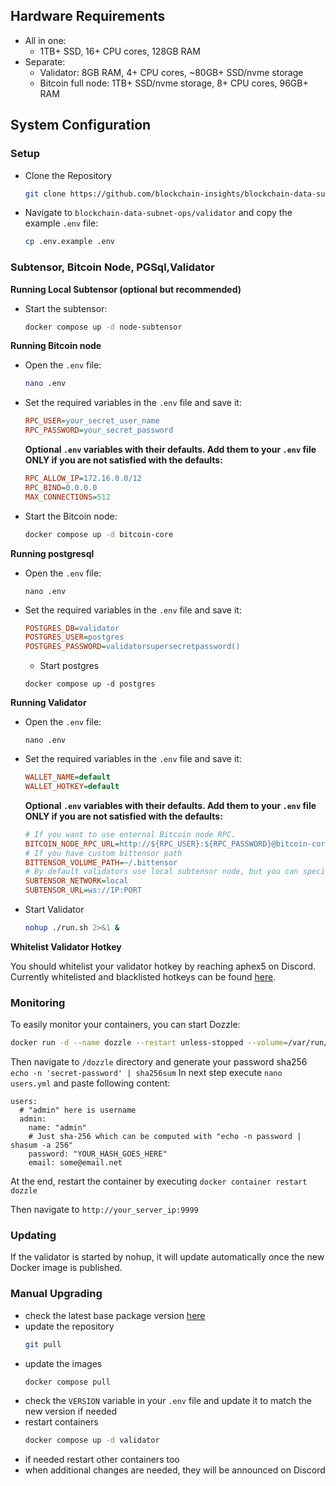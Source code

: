 ## Hardware Requirements

- All in one:
  - 1TB+ SSD, 16+ CPU cores, 128GB RAM
- Separate:
  - Validator: 8GB RAM, 4+ CPU cores, ~80GB+ SSD/nvme storage
  - Bitcoin full node: 1TB+ SSD/nvme storage, 8+ CPU cores, 96GB+ RAM


## System Configuration

### Setup
- Clone the Repository
  ```bash
  git clone https://github.com/blockchain-insights/blockchain-data-subnet-ops
  ```
- Navigate to ```blockchain-data-subnet-ops/validator``` and copy the example ```.env``` file:
  ```bash
  cp .env.example .env
  ```

### Subtensor, Bitcoin Node, PGSql,Validator
**Running Local Subtensor (optional but recommended)**

- Start the subtensor:
  ```bash
  docker compose up -d node-subtensor
  ```

**Running Bitcoin node**

- Open the ```.env``` file:
  ```bash
  nano .env
  ```
- Set the required variables in the ```.env``` file and save it:
  ```ini
  RPC_USER=your_secret_user_name
  RPC_PASSWORD=your_secret_password
  ```

  **Optional ```.env``` variables with their defaults. Add them to your ```.env``` file ONLY if you are not satisfied with the defaults:**
  ```ini
  RPC_ALLOW_IP=172.16.0.0/12
  RPC_BIND=0.0.0.0
  MAX_CONNECTIONS=512
  ```

- Start the Bitcoin node:
  ```bash
  docker compose up -d bitcoin-core
  ```

**Running postgresql**
- Open the ```.env``` file:
  ```
  nano .env
  ```

- Set the required variables in the ```.env``` file and save it:
  ```ini
  POSTGRES_DB=validator
  POSTGRES_USER=postgres
  POSTGRES_PASSWORD=validatorsupersecretpassword()
  ```

  - Start postgres
  ```
  docker compose up -d postgres
  ```
  
**Running Validator**

- Open the ```.env``` file:
  ```
  nano .env
  ```

- Set the required variables in the ```.env``` file and save it:
  ```ini
  WALLET_NAME=default
  WALLET_HOTKEY=default
  ```

  **Optional ```.env``` variables with their defaults. Add them to your ```.env``` file ONLY if you are not satisfied with the defaults:**
  ```ini
  # If you want to use enternal Bitcoin node RPC.
  BITCOIN_NODE_RPC_URL=http://${RPC_USER}:${RPC_PASSWORD}@bitcoin-core:8332
  # If you have custom bittensor path
  BITTENSOR_VOLUME_PATH=~/.bittensor
  # By default validators use local subtensor node, but you can specify a different one
  SUBTENSOR_NETWORK=local
  SUBTENSOR_URL=ws://IP:PORT
  ```

- Start Validator
  ```bash
  nohup ./run.sh 2>&1 &
  ```

**Whitelist Validator Hotkey**
  
You should whitelist your validator hotkey by reaching aphex5 on Discord.
Currently whitelisted and blacklisted hotkeys can be found [here](https://subnet-15-cfg.s3.fr-par.scw.cloud/miner.json).
  
### Monitoring

To easily monitor your containers, you can start Dozzle:
```bash
docker run -d --name dozzle --restart unless-stopped --volume=/var/run/docker.sock:/var/run/docker.sock --volume /root/dozzle:/data -p 9999:8080 amir20/dozzle:latest --auth-provider simple
```

Then navigate to `/dozzle` directory and generate your password sha256 `echo -n 'secret-password' | sha256sum`
In next step execute `nano users.yml` and paste following content:

```
users:
  # "admin" here is username
  admin:
    name: "admin"
    # Just sha-256 which can be computed with "echo -n password | shasum -a 256"
    password: "YOUR_HASH_GOES_HERE"
    email: some@email.net
```

At the end, restart the container by executing `docker container restart dozzle`

Then navigate to ```http://your_server_ip:9999```

### Updating
If the validator is started by nohup, it will update automatically once the new Docker image is published.

### Manual Upgrading

- check the latest base package version [here](https://github.com/blockchain-insights/blockchain-data-subnet/pkgs/container/blockchain_insights_base)
- update the repository
    ```bash 
    git pull
    ```
- update the images
    ```bash
    docker compose pull
    ```
- check the ```VERSION``` variable in your ```.env``` file and update it to match the new version if needed
- restart containers
    ```bash
    docker compose up -d validator
    ```
- if needed restart other containers too
- when additional changes are needed, they will be announced on Discord
